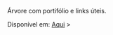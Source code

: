 Árvore com portifólio e links úteis.

Disponível em: <a target="_blank" href="https://alexandrews.fly.dev">Aqui</a> >
